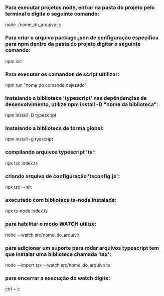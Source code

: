 ### Para executar projetos node, entrar na pasta do projeto pelo terminal e digita o seguinte comando:
node ./nome_do_arquivo.js

### Para criar o arquivo package.json de configuração espeçifica para npm dentro da pasta do projeto digitar o seguinte comando:
npm init

### Para executar os comandos de script ultilizar:
npm run "nome do comando dejesado"

### Instalando a biblioteca 'typescript' nas depêndençias de desenvolvimento, utilize npm install -D "nome da biblioteca":
npm install -D typescript

### Instalando a biblioteca de forma global:
npm install -g tyescript

### compilando arquivos typescript 'ts':
npx tsc index.ts

###  criando arquivo de configuração 'tsconfig.js':
npx  tsc --init

### executado com biblioteca ts-node instalada:
npx ts-node index.ts

### para habilitar o modo WATCH utilize:
node --watch src/nome_do_arquivo

### para adiçionar um suporte para rodar arquivos typescript tem que instalar uma biblioteca chamada 'tsx':
node --import tsx --watch src/nome_do_arquivo.ts

### para encerrar a execução do watch digite:
ctrl + c